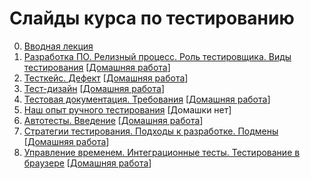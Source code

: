 # Слайды курса по тестированию

0. [Вводная лекция](https://urfu-2017.github.io/testing-slides/00_intro)
1. [Разработка ПО. Релизный процесс. Роль тестировщика. Виды тестирования](https://urfu-2017.github.io/testing-slides/01_live_cycle/) \[[Домашняя работа](https://urfu-2017.github.io/testing-slides/01_live_cycle/index.html#/6)\]
2. [Тесткейс. Дефект](https://urfu-2017.github.io/testing-slides/02_tc/) \[[Домашняя работа](02_homework/README.md)\]
3. [Тест-дизайн](https://urfu-2017.github.io/testing-slides/03_test-design/#/) \[[Домашняя работа](03_homework/README.md)\]
4. [Тестовая документация. Требования](https://urfu-2017.github.io/testing-slides/04_documentation/#/) \[[Домашняя работа](04_homework/README.md)\]
5. [Наш опыт ручного тестирования](https://urfu-2017.github.io/testing-slides/05_our_experience/#/) \[Домашки нет\]
6. [Автотесты. Введение](https://urfu-2017.github.io/testing-slides/06-unit-test/#/) \[[Домашняя работа](https://github.com/urfu-2017/autotests-task-01)\]
7. [Стратегии тестирования. Подходы к разработке. Подмены](https://urfu-2017.github.io/testing-slides/07-mock/#/) \[[Домашняя работа](https://github.com/urfu-2017/autotests-task-02)\]
8. [Управление временем. Интеграционные тесты. Тестирование в браузере](https://urfu-2017.github.io/testing-slides/08-integration/#/) \[[Домашняя работа](https://github.com/urfu-2017/autotests-task-03)\]
